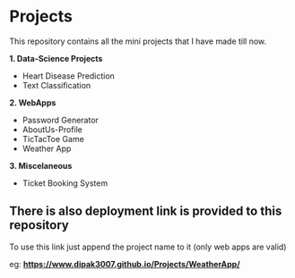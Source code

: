 # Projects
This repository contains all the mini projects that I have made till now.

**1. Data-Science Projects**
  - Heart Disease Prediction
  - Text Classification

**2. WebApps**
  - Password Generator
  - AboutUs-Profile
  - TicTacToe Game
  - Weather App

**3. Miscelaneous**
  - Ticket Booking System


## There is also deployment link is provided to this repository

To use this link just append the project name to it (only web apps are valid)

eg: **https://www.dipak3007.github.io/Projects/WeatherApp/**

